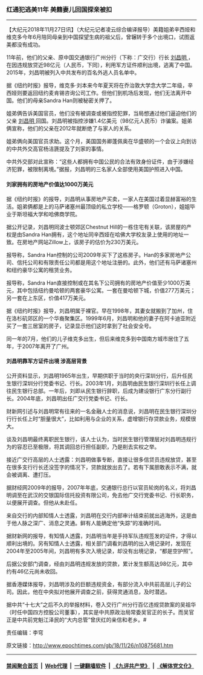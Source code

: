 ### 红通犯逃美11年 美籍妻儿回国探亲被扣
------------------------

<p>
 【大纪元2018年11月27日讯】（大纪元记者凌云综合编译报导）美籍姐弟辛西娅和维克多今年6月陪同母亲到中国探望生病的祖父后，曾辗转于多个出境口，试图返美都没有成功。
</p>
<p>
 11年前，他们的父亲、原中国交通银行广州分行（下称：广交行）行长
 <a href="http://www.epochtimes.com/gb/tag/%E5%88%98%E6%98%8C%E6%98%8E.html">
  刘昌明
 </a>
 ，在因违规放贷近98亿元（人民币，下同），利用军方证件顺利出境，逃离了中国。2015年，刘昌明被列入中共发布的百名外逃人员名单中。
</p>
<p>
 据《纽约时报》报导，维克多·刘本来今年夏天将在乔治敦大学念大学二年级，辛西娅则要返回纽约麦肯锡咨询公司工作。但他们到机场后发现，他们无法离开中国。他们的母亲Sandra Han则被秘密关押了。
</p>
<p>
 姐弟俩告诉美国官员，他们没有被调查或被指控犯罪，当局想通过他们逼迫他们的父亲
 <a href="http://www.epochtimes.com/gb/tag/%E5%88%98%E6%98%8C%E6%98%8E.html">
  刘昌明
 </a>
 回国。刘昌明被指控涉嫌1.4亿美元（98亿元人民币）诈骗案。姐弟俩宣称，他们的父亲在2012年就断绝了与家人的关系。
</p>
<p>
 姐弟俩向美国官员求助。这个月，美国国务卿蓬佩奥在华盛顿的一个会议上向到访的中共外交高官杨洁篪提及了刘家的事情。
 <span class="Apple-converted-space">
 </span>
</p>
<p>
 中共外交部对此宣称：“这些人都拥有中国公民的合法有效身份证件，由于涉嫌经济犯罪，被限制离境。”据报，刘昌明的三名家人全部使用美国护照进入中国。
</p>
<h4>
 刘家拥有的房地产价值达1000万美元
</h4>
<p>
 据《纽约时报》的报导，刘昌明从事房地产买卖，一家人在美国过着显赫富裕的生活。姐弟俩都是上的马萨诸塞州最顶级的私立学校——格罗顿（Groton），姐姐毕业于斯坦福大学和哈佛商学院。
</p>
<p>
 据公开记录，刘昌明同波士顿郊区Chestnut Hill的一栋住宅有关联，该房屋的产权是由S​​andra Han拥有，这个地址同辛西娅在哈佛大学校友录上使用的地址一致。在房地产网站Zillow上，该房子的估价为230万美元。
</p>
<p>
 报导称，S​​andra Han控制的公司2009年买下了这栋房子。Han的多家房地产公司、信托公司和有限责任公司都是用这个地址注册的。此外，他们还有马萨诸塞州和纽约豪华公寓的租赁业务。
</p>
<p>
 报导称，S​​andra Han直接控制或在其名下公司拥有的房地产价值至少1000万美元，其中包括纽约曼哈顿的两套豪华公寓。一套在曼哈顿下城，价值277万美元；另一套在上东区，价值417万美元。
</p>
<p>
 据《纽约时报》报导，刘昌明属于裸官。早在1998年，其妻女就搬到了加州，住在洛杉矶郊区的一个华裔聚集区。1999年6月，刘昌明和他的妻子在阿卡迪亚附近买了一套三居室的房子，记录显示他们这时拿到了社会安全号。
</p>
<p>
 同一年的7月，他们的儿子维克多出生，但后来维克多到中国南方城市居住了五年，于2007年离开了广州。
 <span class="Apple-converted-space">
 </span>
</p>
<h4>
 刘昌明靠军方证件出境 涉高层背景
</h4>
<p>
 公开资料显示，刘昌明1965年出生，早期供职于当时的央行深圳分行，后升任民生银行深圳分行党委书记、行长。2003年1月，刘昌明由民生银行深圳行长任上调往民生银行总部。一年后，刘即从民生银行辞职，后成为建设银行广东分行副行长。2004年底，刘昌明出任广交行党委书记、行长。
</p>
<p>
 财新网引述与刘昌明常有往来的一名金融人士的消息说，刘昌明在民生银行深圳分行行长任上时“胆量很大”，比如利用与企业的关系，虚增银行存贷款业务，规模很大。
</p>
<p>
 谈及刘昌明最终离职民生银行，该人士认为，当时民生银行管理层对刘昌明违规行为的容忍已至极限，将其调回总行担任副职，乃是削去实权之举。
</p>
<p>
 接近广交行高层的人士透露：刘昌明做事专断，直接让很多信贷员违规放贷，甚至在很多支行行长还没签字的情况下，贷款就放出去了。若有下属胆敢表示不满，就会被调离、遭打压。
 <span class="Apple-converted-space">
 </span>
</p>
<p>
 据财经网2009年的报导，2007年年底，交通银行总行以官员轮岗的名义，将刘昌明调至在武汉的交银国际信托投资有限公司，免去他广交行党委书记、行长职务，以便展开调查。但他从未赴任。
</p>
<p>
 来自交行的内部知情人士透露，刘昌明在交行内部审计结束前就出逃海外，这是由于他人脉之深广、消息之灵通。鲜有人能确定他“失踪”的准确时间。
</p>
<p>
 据财新网的报导，有知情人透露，刘昌明当年是手持军队违规签发的证件，才得以顺利出境的。另有知情人士透露，相关部门调看刘昌明的出入境记录时，发现在2004年至2005年间，刘昌明有多次入境记录，却没有出境记录，“都是空护照”。
</p>
<p>
 后据公安部门调查，经由刘昌明违规发放的贷款，累计发生额高达98亿元，其中约有46亿元尚未收回。
</p>
<p>
 据香港媒体报导，刘昌明涉及的巨额违规资金，有部分流入中共前高层儿子的公司。因此，他在中央拟对他展开调查之前，获得灵通消息，及时潜逃。
 <span class="Apple-converted-space">
 </span>
</p>
<p>
 据中共“十七大”之后不久的举报材料，卷入交行广州分行百亿违规贷款案的吴祖华（时任中国四方控股公司董事），其实是中共原政治局常委吴官正的长子。而吴官正是中共前党魁江泽民的“大内总管”曾庆红的亲信和老乡。#
</p>
<p>
 责任编辑：李穹
</p>

原文链接：http://www.epochtimes.com/gb/18/11/26/n10875681.htm


------------------------
#### [禁闻聚合首页](https://github.com/gfw-breaker/banned-news/blob/master/README.md) &nbsp;|&nbsp; [Web代理](https://github.com/gfw-breaker/open-proxy/blob/master/README.md) &nbsp;|&nbsp; [一键翻墙软件](https://github.com/gfw-breaker/nogfw/blob/master/README.md) &nbsp;|&nbsp; [《九评共产党》](https://github.com/gfw-breaker/9ping.md/blob/master/README.md#九评之一评共产党是什么) &nbsp;|&nbsp; [《解体党文化》](https://github.com/gfw-breaker/jtdwh.md/blob/master/README.md#绪论)